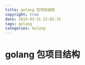 ```yaml
---
title: golang 包项目结构
copyright: true
date: 2019-03-31 22:02:15
tags: golang
categories: Golang
---
```


# golang 包项目结构
